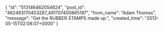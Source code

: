  {
   "id": "513146462054624",
   "post_id": "462493170453287_491707400865197",
   "from_name": "Adam Thomas",
   "message": "Get the RUBBER STAMPS made up.",
   "created_time": "2013-05-15T02:08:07+0000"
 }
